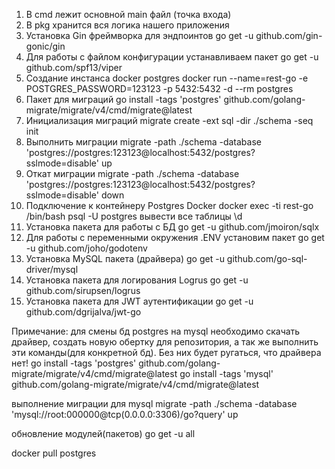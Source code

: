 1. В cmd лежит основной main файл (точка входа)
2. В pkg хранится вся логика нашего приложения
3. Установка Gin фреймворка для эндпоинтов
   go get -u github.com/gin-gonic/gin
4. Для работы с файлом конфигурации устанавливаем пакет
   go get -u github.com/spf13/viper
5. Создание инстанса docker postgres
   docker run --name=rest-go -e POSTGRES_PASSWORD=123123 -p 5432:5432 -d --rm postgres
6. Пакет для миграций
   go install -tags 'postgres' github.com/golang-migrate/migrate/v4/cmd/migrate@latest
7. Инициализация миграций
   migrate create -ext sql -dir ./schema -seq init
8. Выполнить миграции
   migrate -path ./schema -database 'postgres://postgres:123123@localhost:5432/postgres?sslmode=disable' up
9. Откат миграции
   migrate -path ./schema -database 'postgres://postgres:123123@localhost:5432/postgres?sslmode=disable' down
10. Подключение к контейнеру Postgres Docker
    docker exec -ti rest-go /bin/bash
    psql -U postgres
    вывести все таблицы \d
11. Установка пакета для работы с БД
    go get -u github.com/jmoiron/sqlx
12. Для работы с переменными окружения .ENV установим пакет
    go get -u github.com/joho/godotenv
13. Установка MySQL пакета (драйвера)
    go get -u github.com/go-sql-driver/mysql
14. Установка пакета для логирования Logrus
    go get -u github.com/sirupsen/logrus
15. Установка пакета для JWT аутентификации
    go get -u github.com/dgrijalva/jwt-go

Примечание:
для смены бд postgres на mysql необходимо скачать драйвер, создать новую обертку для репозитория,
а так же выполнить эти команды(для конкретной бд). Без них будет ругаться, что драйвера нет!
go install -tags 'postgres' github.com/golang-migrate/migrate/v4/cmd/migrate@latest
go install -tags 'mysql' github.com/golang-migrate/migrate/v4/cmd/migrate@latest

выполнение миграции для mysql
migrate -path ./schema -database 'mysql://root:000000@tcp(0.0.0.0:3306)/go?query' up

обновление модулей(пакетов)
go get -u all

docker pull postgres
